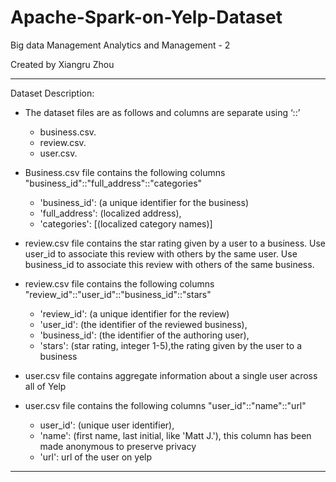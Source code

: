 # Apache-Spark-on-Yelp-Dataset
Big data Management Analytics and Management - 2

Created by Xiangru Zhou
*******************************
Dataset Description:

* The dataset files are as follows and columns are separate using ‘::’ 
   * business.csv.
   * review.csv.
   * user.csv.
   
* Business.csv file contains the following columns "business_id"::"full_address"::"categories"
   * 'business_id': (a unique identifier for the business)
   * 'full_address': (localized address), 
   * 'categories': [(localized category names)] 
   
* review.csv file contains the star rating given by a user to a business. Use user_id to associate this review with others by the same user. Use business_id to associate this review with others of the same business. 

* review.csv file contains the following columns "review_id"::"user_id"::"business_id"::"stars"
   * 'review_id': (a unique identifier for the review)
   * 'user_id': (the identifier of the reviewed business), 
   * 'business_id': (the identifier of the authoring user), 
   * 'stars': (star rating, integer 1-5),the rating given by the user to a business

* user.csv file contains aggregate information about a single user across all of Yelp

* user.csv file contains the following columns "user_id"::"name"::"url"
   * user_id': (unique user identifier), 
   * 'name': (first name, last initial, like 'Matt J.'), this column has been made anonymous to preserve privacy 
   * 'url': url of the user on yelp
*******************************
